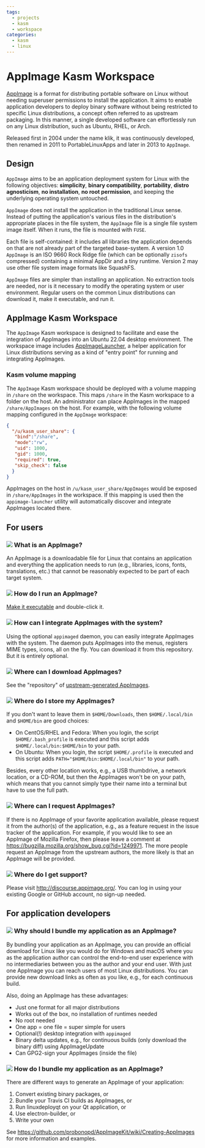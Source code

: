 ```yaml
---
tags:
  - projects
  - kasm
  - workspace
categories:
  - kasm
  - linux
---
```


# AppImage Kasm Workspace

[AppImage](https://appimage.org) is a format for distributing portable software
on Linux without needing superuser permissions to install the application.
It aims to enable application developers to deploy binary software without
being restricted to specific Linux distributions, a concept often referred
to as upstream packaging. In this manner, a single developed software can
effortlessly run on any Linux distribution, such as Ubuntu, RHEL, or Arch.

Released first in 2004 under the name klik, it was continuously developed,
then renamed in 2011 to PortableLinuxApps and later in 2013 to `AppImage`.

## Design

`AppImage` aims to be an application deployment system for Linux with the
following objectives: **simplicity**, **binary compatibility**, **portability**,
**distro agnosticism**, **no installation**, **no root permission**, and keeping
the underlying operating system untouched.

`AppImage` does not install the application in the traditional Linux sense.
Instead of putting the application's various files in the distribution's
appropriate places in the file system, the `AppImage` file is a single file
system image itself. When it runs, the file is mounted with `FUSE`.

Each file is self-contained: it includes all libraries the application depends
on that are not already part of the targeted base-system. A version 1.0
`AppImage` is an ISO 9660 Rock Ridge file (which can be optionally `zisofs`
compressed) containing a minimal AppDir and a tiny runtime. Version 2 may use
other file system image formats like SquashFS.

`AppImage` files are simpler than installing an application. No extraction tools
are needed, nor is it necessary to modify the operating system or user environment.
Regular users on the common Linux distributions can download it, make it executable,
and run it.

## AppImage Kasm Workspace

The `AppImage` Kasm workspace is designed to facilitate and ease the integration
of AppImages into an Ubuntu 22.04 desktop environment. The workspace image includes
[AppImageLauncher](https://github.com/TheAssassin/AppImageLauncher), a helper
application for Linux distributions serving as a kind of "entry point" for running
and integrating AppImages.

### Kasm volume mapping

The `AppImage` Kasm workspace should be deployed with a volume mapping in `/share`
on the workspace. This maps `/share` in the Kasm workspace to a folder on the host.
An administrator can place AppImages in the mapped `/share/AppImages` on the host.
For example, with the following volume mapping configured in the `AppImage` workspace:

```json
{
  "/u/kasm_user_share": {
   "bind":"/share",
   "mode":"rw",
   "uid": 1000,
   "gid": 1000,
   "required": true,
   "skip_check": false
  }
}
```

AppImages on the host in `/u/kasm_user_share/AppImages` would be exposed in
`/share/AppImages` in the workspace. If this mapping is used then the
`appimage-launcher` utility will automatically discover and integrate
AppImages located there.

## For users

### ![](https://github.com/encharm/Font-Awesome-SVG-PNG/raw/master/black/png/48/question-circle.png) What is an AppImage?

An AppImage is a downloadable file for Linux that contains an application and everything the application needs to run (e.g., libraries, icons, fonts, translations, etc.) that cannot be reasonably expected to be part of each target system.

### ![](https://github.com/encharm/Font-Awesome-SVG-PNG/raw/master/black/png/48/question-circle.png) How do I run an AppImage?

[Make it executable](http://discourse.appimage.org/t/how-to-make-an-appimage-executable/80) and double-click it.

### ![](https://github.com/encharm/Font-Awesome-SVG-PNG/raw/master/black/png/48/question-circle.png) How can I integrate AppImages with the system?

Using the optional `appimaged` daemon, you can easily integrate AppImages with the system. The daemon puts AppImages into the menus, registers MIME types, icons, all on the fly. You can download it from this repository. But it is entirely optional.

### ![](https://github.com/encharm/Font-Awesome-SVG-PNG/raw/master/black/png/48/question-circle.png) Where can I download AppImages?
See the "repository" of [upstream-generated AppImages](https://appimage.github.io/apps/).

### ![](https://github.com/encharm/Font-Awesome-SVG-PNG/raw/master/black/png/48/question-circle.png) Where do I store my AppImages?
If you don't want to leave them in `$HOME/Downloads`, then `$HOME/.local/bin` and `$HOME/bin` are good choices:
* On CentOS/RHEL and Fedora: When you login, the script `$HOME/.bash_profile` is executed and this script adds `$HOME/.local/bin:$HOME/bin` to your path.
* On Ubuntu: When you login, the script `$HOME/.profile` is executed and this script adds `PATH="$HOME/bin:$HOME/.local/bin"` to your path.

Besides, every other location works, e.g., a USB thumbdrive, a network location, or a CD-ROM, but then the AppImages won't be on your path, which means that you cannot simply type their name into a terminal but have to use the full path.

### ![](https://github.com/encharm/Font-Awesome-SVG-PNG/raw/master/black/png/48/question-circle.png) Where can I request AppImages?
If there is no AppImage of your favorite application available, please request it from the author(s) of the application, e.g., as a feature request in the issue tracker of the application. For example, if you would like to see an AppImage of Mozilla Firefox, then please leave a comment at https://bugzilla.mozilla.org/show_bug.cgi?id=1249971. The more people request an AppImage from the upstream authors, the more likely is that an AppImage will be provided.

### ![](https://github.com/encharm/Font-Awesome-SVG-PNG/raw/master/black/png/48/question-circle.png) Where do I get support?

Please visit http://discourse.appimage.org/. You can log in using your existing Google or GitHub account, no sign-up needed.

## For application developers

### ![](https://github.com/encharm/Font-Awesome-SVG-PNG/raw/master/black/png/48/question-circle.png) Why should I bundle my application as an AppImage?

By bundling your application as an AppImage, you can provide an official download for Linux like you would do for Windows and macOS where you as the application author can control the end-to-end user experience with no intermediaries between you as the author and your end user. With just one AppImage you can reach users of most Linux distributions. You can provide new download links as often as you like, e.g., for each continuous build.

Also, doing an AppImage has these advantages:
- Just one format for all major distributions
- Works out of the box, no installation of runtimes needed
- No root needed
- One app = one file = super simple for users
- Optional(!) desktop integration with `appimaged`
- Binary delta updates, e.g., for continuous builds (only download the binary diff) using AppImageUpdate
- Can GPG2-sign your AppImages (inside the file)

### ![](https://github.com/encharm/Font-Awesome-SVG-PNG/raw/master/black/png/48/question-circle.png) How do I bundle my application as an AppImage?

There are different ways to generate an AppImage of your application:

1. Convert existing binary packages, or
2. Bundle your Travis CI builds as AppImages, or
3. Run linuxdeployqt on your Qt application, or
4. Use electron-builder, or
5. Write your own

See https://github.com/probonopd/AppImageKit/wiki/Creating-AppImages for more information and examples.

